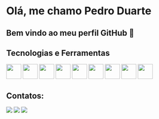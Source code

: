 # Olá, me chamo Pedro Duarte
## Bem vindo ao meu perfil GitHub 👋

## Tecnologias e Ferramentas

<img loading="lazy" src="https://cdn.jsdelivr.net/gh/devicons/devicon@latest/icons/git/git-original-wordmark.svg" width="40" height="40" />          
<img loading="lazy" src="https://cdn.jsdelivr.net/gh/devicons/devicon@latest/icons/hibernate/hibernate-original.svg" width="40" height="40" /> 
<img loading="lazy" src="https://cdn.jsdelivr.net/gh/devicons/devicon@latest/icons/java/java-original-wordmark.svg" width="40" height="40" />  
<img loading="lazy" src="https://cdn.jsdelivr.net/gh/devicons/devicon@latest/icons/mongodb/mongodb-original.svg" width="40" height="40" /> 
<img loading="lazy" src="https://cdn.jsdelivr.net/gh/devicons/devicon@latest/icons/mysql/mysql-original-wordmark.svg" width="40" height="40" /> 
<img loading="lazy" src="https://cdn.jsdelivr.net/gh/devicons/devicon@latest/icons/numpy/numpy-original-wordmark.svg" width="40" height="40" />            
<img loading="lazy" src="https://cdn.jsdelivr.net/gh/devicons/devicon@latest/icons/pandas/pandas-plain-wordmark.svg" width="40" height="40" /> 
<img loading="lazy" src="https://cdn.jsdelivr.net/gh/devicons/devicon@latest/icons/postgresql/postgresql-original.svg" width="40" height="40" /> 
<img loading="lazy" src="https://cdn.jsdelivr.net/gh/devicons/devicon@latest/icons/python/python-original.svg" width="40" height="40"/>

## Contatos: 

</div>
<a href="https://www.linkedin.com/in/pedrolimaduarte/" target="_blank"><img loading="lazy" src="https://img.shields.io/badge/-LinkedIn-%230077B5?style=for-the-badge&logo=linkedin&logoColor=white" target="_blank"></a>
<a href="https://www.instagram.com/pedroduuarte/" target="_blank"><img loading="lazy" src="https://img.shields.io/badge/-Instagram-%23E4405F?style=for-the-badge&logo=instagram&logoColor=white" target="_blank"></a> 
<a href="mailto:pdrlimaduarte@gmail.com"><img loading="lazy" src="https://img.shields.io/badge/Gmail-D14836?style=for-the-badge&logo=gmail&logoColor=white" target="_blank"></a>          
          
          
          
          
          
          
          
